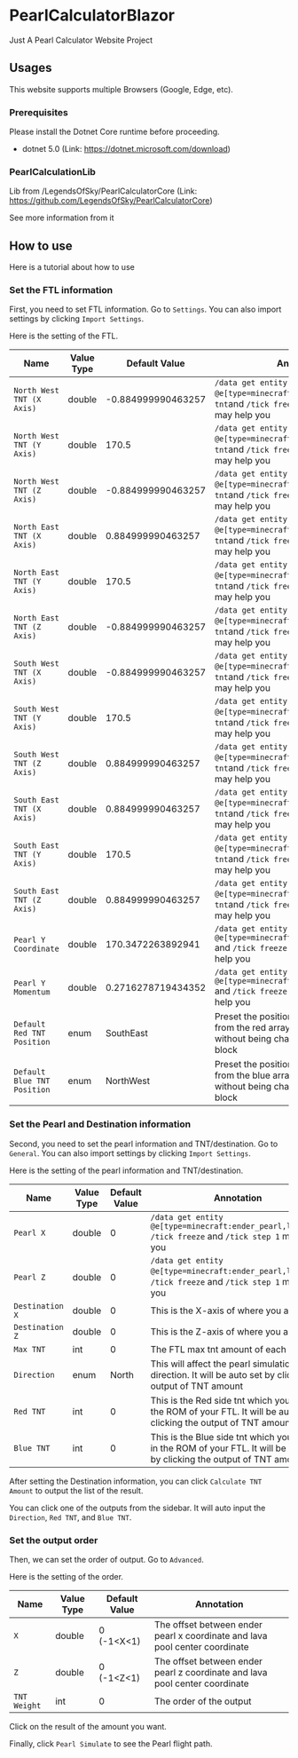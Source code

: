 # PearlCalculatorBlazor

Just A Pearl Calculator Website Project

## Usages

This website supports multiple Browsers (Google, Edge, etc).

### Prerequisites

Please install the Dotnet Core runtime before proceeding.

- dotnet 5.0 (Link: https://dotnet.microsoft.com/download)

### PearlCalculationLib

Lib from /LegendsOfSky/PearlCalculatorCore (Link: https://github.com/LegendsOfSky/PearlCalculatorCore)

See more information from it

## How to use

Here is a tutorial about how to use

### Set the FTL information

First, you need to set FTL information. Go to `Settings`. You can also import settings by clicking `Import Settings`.

Here is the setting of the FTL.

| Name                        | Value Type | Default Value      | Annotation                                                                                                              |
| --------------------------- | ---------- | ------------------ | ----------------------------------------------------------------------------------------------------------------------- |
| `North West TNT (X Axis)`   | double     | -0.884999990463257 | `/data get entity @e[type=minecraft:tnt,limit=1]` or `/log tnt`and `/tick freeze` and `/tick step 1` may help you       |
| `North West TNT (Y Axis)`   | double     | 170.5              | `/data get entity @e[type=minecraft:tnt,limit=1]` or `/log tnt`and `/tick freeze` and `/tick step 1` may help you       |
| `North West TNT (Z Axis)`   | double     | -0.884999990463257 | `/data get entity @e[type=minecraft:tnt,limit=1]` or `/log tnt`and `/tick freeze` and `/tick step 1` may help you       |
| `North East TNT (X Axis)`   | double     | 0.884999990463257  | `/data get entity @e[type=minecraft:tnt,limit=1]` or `/log tnt`and `/tick freeze` and `/tick step 1` may help you       |
| `North East TNT (Y Axis)`   | double     | 170.5              | `/data get entity @e[type=minecraft:tnt,limit=1]` or `/log tnt`and `/tick freeze` and `/tick step 1` may help you       |
| `North East TNT (Z Axis)`   | double     | -0.884999990463257 | `/data get entity @e[type=minecraft:tnt,limit=1]` or `/log tnt`and `/tick freeze` and `/tick step 1` may help you       |
| `South West TNT (X Axis)`   | double     | -0.884999990463257 | `/data get entity @e[type=minecraft:tnt,limit=1]` or `/log tnt`and `/tick freeze` and `/tick step 1` may help you       |
| `South West TNT (Y Axis)`   | double     | 170.5              | `/data get entity @e[type=minecraft:tnt,limit=1]` or `/log tnt`and `/tick freeze` and `/tick step 1` may help you       |
| `South West TNT (Z Axis)`   | double     | 0.884999990463257  | `/data get entity @e[type=minecraft:tnt,limit=1]` or `/log tnt`and `/tick freeze` and `/tick step 1` may help you       |
| `South East TNT (X Axis)`   | double     | 0.884999990463257  | `/data get entity @e[type=minecraft:tnt,limit=1]` or `/log tnt`and `/tick freeze` and `/tick step 1` may help you       |
| `South East TNT (Y Axis)`   | double     | 170.5              | `/data get entity @e[type=minecraft:tnt,limit=1]` or `/log tnt`and `/tick freeze` and `/tick step 1` may help you       |
| `South East TNT (Z Axis)`   | double     | 0.884999990463257  | `/data get entity @e[type=minecraft:tnt,limit=1]` or `/log tnt`and `/tick freeze` and `/tick step 1` may help you       |
| `Pearl Y Coordinate`        | double     | 170.3472263892941  | `/data get entity @e[type=minecraft:ender_pearl,limit=1]` and `/tick freeze` and `/tick step 1` may help you            |
| `Pearl Y Momentum`          | double     | 0.2716278719434352 | `/data get entity @e[type=minecraft:ender_pearl,limit=1]` and `/tick freeze` and `/tick step 1` may help you            |
| `Default Red TNT Position`  | enum       | SouthEast          | Preset the position of the TNT duped from the red  array relative to the pearl without being changed by the slime block |
| `Default Blue TNT Position` | enum       | NorthWest          | Preset the position of the TNT duped from the blue array relative to the pearl without being changed by the slime block |

### Set the Pearl and Destination information

Second, you need to set the pearl information and TNT/destination. Go to `General`. You can also import settings by clicking `Import Settings`.

Here is the setting of the pearl information and TNT/destination.

| Name           | Value Type | Default Value | Annotation                                                                                                                 |
| -------------- | ---------- | ------------- | -------------------------------------------------------------------------------------------------------------------------- |
| `Pearl X`      | double     | 0             | `/data get entity @e[type=minecraft:ender_pearl,limit=1]`  `/tick freeze` and `/tick step 1` may help you                  |
| `Pearl Z`      | double     | 0             | `/data get entity @e[type=minecraft:ender_pearl,limit=1]`, `/tick freeze` and `/tick step 1` may help you                  |
| `Destination X`| double     | 0             | This is the X-axis of where you are going                                                                                  |
| `Destination Z`| double     | 0             | This is the Z-axis of where you are going                                                                                  |
| `Max TNT`      | int        | 0             | The FTL max tnt amount of each side                                                                                        |
| `Direction`    | enum       | North         | This will affect the pearl simulation direction. It will be auto set by clicking the output of TNT amount                  |
| `Red TNT`      | int        | 0             | This is the Red side tnt which you store in the ROM of your FTL. It will be auto set by clicking the output of TNT amount  |
| `Blue TNT`     | int        | 0             | This is the Blue side tnt which you store in the ROM of your FTL. It will be auto set by clicking the output of TNT amount |

After setting the Destination information, you can click `Calculate TNT Amount` to output the list of the result.

You can click one of the outputs from the sidebar. It will auto input the `Direction`, `Red TNT`, and `Blue TNT`.

### Set the output order

Then, we can set the order of output. Go to `Advanced`.

Here is the setting of the order.

| Name         | Value Type | Default Value | Annotation                                                                  |
| ------------ | ---------- | ------------- | --------------------------------------------------------------------------- |
| `X`          | double     | 0 (-1<X<1)    | The offset between ender pearl x coordinate and lava pool center coordinate |
| `Z`          | double     | 0 (-1<Z<1)    | The offset between ender pearl z coordinate and lava pool center coordinate |
| `TNT Weight` | int        | 0             | The order of the output                                                     |

Click on the result of the amount you want.

Finally, click `Pearl Simulate` to see the Pearl flight path.
